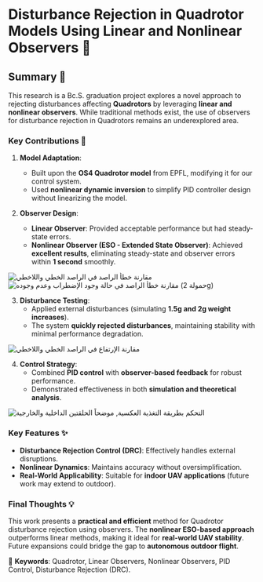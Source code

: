 # **Disturbance Rejection in Quadrotor Models Using Linear and Nonlinear Observers** 🚁  

## **Summary** 📝  
This research is a Bc.S. graduation project explores a novel approach to rejecting disturbances affecting **Quadrotors** by leveraging **linear and nonlinear observers**. While traditional methods exist, the use of observers for disturbance rejection in Quadrotors remains an underexplored area.  

### **Key Contributions** 🎯  
1. **Model Adaptation**:  
   - Built upon the **OS4 Quadrotor model** from EPFL, modifying it for our control system.  
   - Used **nonlinear dynamic inversion** to simplify PID controller design without linearizing the model.  

2. **Observer Design**:  
   - **Linear Observer**: Provided acceptable performance but had steady-state errors.  
   - **Nonlinear Observer (ESO - Extended State Observer)**: Achieved **excellent results**, eliminating steady-state and observer errors within **1 second** smoothly.
     
![مقارنة خطأ الراصد في الراصد الخطي واللاخطي](https://github.com/user-attachments/assets/ced9770c-7723-4c80-a5b7-b150dce18f16)
![مقارنة خطأ الراصد في حالة وجود الإضطراب وعدم وجوده (حمولة 2g)](https://github.com/user-attachments/assets/3a92bf55-1f80-4573-9ab7-a21eccc6f368)


3. **Disturbance Testing**:  
   - Applied external disturbances (simulating **1.5g and 2g weight increases**).  
   - The system **quickly rejected disturbances**, maintaining stability with minimal performance degradation.  

![مقارنة الإرتفاع في الراصد الخطي واللاخطي](https://github.com/user-attachments/assets/80980f95-0ced-4358-bf76-c8bba45f6589)


4. **Control Strategy**:  
   - Combined **PID control** with **observer-based feedback** for robust performance.  
   - Demonstrated effectiveness in both **simulation and theoretical analysis**.
     
![التحكم بطريقة التغذية العكسية, موضحاً الحلقتين الداخلية والخارجية](https://github.com/user-attachments/assets/4fc80783-4df8-4f53-ba00-8e76e850ec87)

### **Key Features** ✨  
- **Disturbance Rejection Control (DRC)**: Effectively handles external disruptions.  
- **Nonlinear Dynamics**: Maintains accuracy without oversimplification.  
- **Real-World Applicability**: Suitable for **indoor UAV applications** (future work may extend to outdoor).  

### **Final Thoughts** 💡  
This work presents a **practical and efficient** method for Quadrotor disturbance rejection using observers. The **nonlinear ESO-based approach** outperforms linear methods, making it ideal for **real-world UAV stability**. Future expansions could bridge the gap to **autonomous outdoor flight**.  

🚀 **Keywords**: Quadrotor, Linear Observers, Nonlinear Observers, PID Control, Disturbance Rejection (DRC).  
